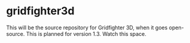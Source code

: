 # gridfighter3d

This will be the source repository for Gridfighter 3D, when it goes open-source. This is planned for version 1.3. Watch this space.
